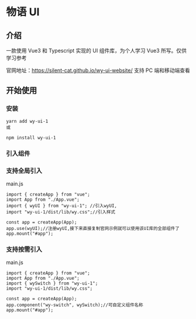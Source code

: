 # 物语 UI

## 介绍

一款使用 Vue3 和 Typescript 实现的 UI 组件库，为个人学习 Vue3 所写。仅供学习参考

官网地址：https://silent-cat.github.io/wy-ui-website/ 支持 PC 端和移动端查看

## 开始使用

### 安装

```
yarn add wy-ui-1
或
```

```
npm install wy-ui-1
```

### 引入组件

### 支持全局引入

main.js

```
import { createApp } from "vue";
import App from "./App.vue";
import { wyUI } from "wy-ui-1"; //引入wyUI,
import "wy-ui-1/dist/lib/wy.css";//引入样式

const app = createApp(App);
app.use(wyUI);//注册wyUI,接下来直接复制官网示例就可以使用该UI库的全部组件了
app.mount("#app");
```

### 支持按需引入

main.js

```
import { createApp } from "vue";
import App from "./App.vue";
import { wySwitch } from "wy-ui-1";
import "wy-ui-1/dist/lib/wy.css";

const app = createApp(App);
app.component("wy-switch", wySwitch);//可自定义组件名称
app.mount("#app");
```
